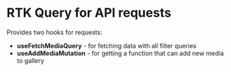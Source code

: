 # RTK Query for API requests

Provides two hooks for requests:
* **useFetchMediaQuery** - for fetching data with all filter queries
* **useAddMediaMutation** - for getting a function that can add new media to gallery

